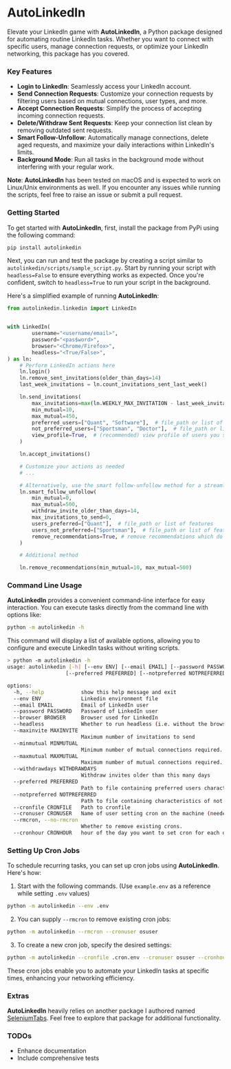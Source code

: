 # AutoLinkedIn

Elevate your LinkedIn game with **AutoLinkedIn**, a Python package designed for automating routine LinkedIn tasks. Whether you want to connect with specific users, manage connection requests, or optimize your LinkedIn networking, this package has you covered.

### Key Features

- **Login to LinkedIn**: Seamlessly access your LinkedIn account.
- **Send Connection Requests**: Customize your connection requests by filtering users based on mutual connections, user types, and more.
- **Accept Connection Requests**: Simplify the process of accepting incoming connection requests.
- **Delete/Withdraw Sent Requests**: Keep your connection list clean by removing outdated sent requests.
- **Smart Follow-Unfollow**: Automatically manage connections, delete aged requests, and maximize your daily interactions within LinkedIn's limits.
- **Background Mode**: Run all tasks in the background mode without interfering with your regular work.

**Note**: **AutoLinkedIn** has been tested on macOS and is expected to work on Linux/Unix environments as well. If you encounter any issues while running the scripts, feel free to raise an issue or submit a pull request.

### Getting Started

To get started with **AutoLinkedIn**, first, install the package from PyPi using the following command:

```bash
pip install autolinkedin
```

Next, you can run and test the package by creating a script similar to `autolinkedin/scripts/sample_script.py`. Start by running your script with `headless=False` to ensure everything works as expected. Once you're confident, switch to `headless=True` to run your script in the background.

Here's a simplified example of running **AutoLinkedIn**:

```python
from autolinkedin.linkedin import LinkedIn


with LinkedIn(
        username="<username/email>",
        password="<pas$word>",
        browser="<Chrome/Firefox>",
        headless="<True/False>",
) as ln:
    # Perform LinkedIn actions here
    ln.login()
    ln.remove_sent_invitations(older_than_days=14)
    last_week_invitations = ln.count_invitations_sent_last_week()

    ln.send_invitations(
        max_invitations=max(ln.WEEKLY_MAX_INVITATION - last_week_invitations, 0),
        min_mutual=10,
        max_mutual=450,
        preferred_users=["Quant", "Software"],  # file_path or list of features
        not_preferred_users=["Sportsman", "Doctor"],  # file_path or list of features
        view_profile=True,  # (recommended) view profile of users you sent connection requests to
    )

    ln.accept_invitations()

    # Customize your actions as needed
    # ...

    # Alternatively, use the smart follow-unfollow method for a streamlined approach
    ln.smart_follow_unfollow(
        min_mutual=0,
        max_mutual=500,
        withdraw_invite_older_than_days=14,
        max_invitations_to_send=0,
        users_preferred=["Quant"],  # file_path or list of features
        users_not_preferred=["Sportsman"],  # file_path or list of features
        remove_recommendations=True, # remove recommendations which do not match criteria
    )

    # Additional method

    ln.remove_recommendations(min_mutual=10, max_mutual=500)
```

### Command Line Usage

**AutoLinkedIn** provides a convenient command-line interface for easy interaction. You can execute tasks directly from the command line with options like:

```bash
python -m autolinkedin -h
```

This command will display a list of available options, allowing you to configure and execute LinkedIn tasks without writing scripts.

```bash
> python -m autolinkedin -h
usage: autolinkedin [-h] [--env ENV] [--email EMAIL] [--password PASSWORD] [--browser BROWSER] [--headless] [--maxinvite MAXINVITE] [--minmutual MINMUTUAL] [--maxmutual MAXMUTUAL] [--withdrawdays WITHDRAWDAYS]
                   [--preferred PREFERRED] [--notpreferred NOTPREFERRED] [--cronfile CRONFILE] [--cronuser CRONUSER] [--rmcron | --no-rmcron] [--cronhour CRONHOUR]

options:
  -h, --help            show this help message and exit
  --env ENV             Linkedin environment file
  --email EMAIL         Email of LinkedIn user
  --password PASSWORD   Password of LinkedIn user
  --browser BROWSER     Browser used for LinkedIn
  --headless            Whether to run headless (i.e. without the browser visible in the front.)
  --maxinvite MAXINVITE
                        Maximum number of invitations to send
  --minmutual MINMUTUAL
                        Minimum number of mutual connections required.
  --maxmutual MAXMUTUAL
                        Maximum number of mutual connections required.
  --withdrawdays WITHDRAWDAYS
                        Withdraw invites older than this many days
  --preferred PREFERRED
                        Path to file containing preferred users characteristics
  --notpreferred NOTPREFERRED
                        Path to file containing characteristics of not preferred users
  --cronfile CRONFILE   Path to cronfile
  --cronuser CRONUSER   Name of user setting cron on the machine (needed by most OS)
  --rmcron, --no-rmcron
                        Whether to remove existing crons.
  --cronhour CRONHOUR   hour of the day you want to set cron for each day.
```

### Setting Up Cron Jobs

To schedule recurring tasks, you can set up cron jobs using **AutoLinkedIn**. Here's how:

1. Start with the following commands. (Use `example.env` as a reference while setting `.env` values)

```bash
python -m autolinkedin --env .env
```

2. You can supply `--rmcron` to remove existing cron jobs:

```bash
python -m autolinkedin --rmcron --cronuser osuser
```

3. To create a new cron job, specify the desired settings:

```bash
python -m autolinkedin --cronfile .cron.env --cronuser osuser --cronhour 23
```

These cron jobs enable you to automate your LinkedIn tasks at specific times, enhancing your networking efficiency.

### Extras

**AutoLinkedIn** heavily relies on another package I authored named [SeleniumTabs](https://github.com/inquilabee/selenium-tabs). Feel free to explore that package for additional functionality.

### TODOs

- Enhance documentation
- Include comprehensive tests
